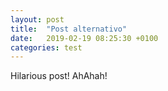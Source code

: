 ```yaml
---
layout: post
title:  "Post alternativo"
date:   2019-02-19 08:25:30 +0100
categories: test
---
```

Hilarious post!
AhAhah!
